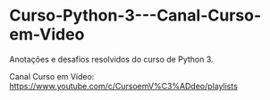 # Curso-Python-3---Canal-Curso-em-Video
Anotações e desafios resolvidos do curso de Python 3.

Canal Curso em Vídeo: https://www.youtube.com/c/CursoemV%C3%ADdeo/playlists
